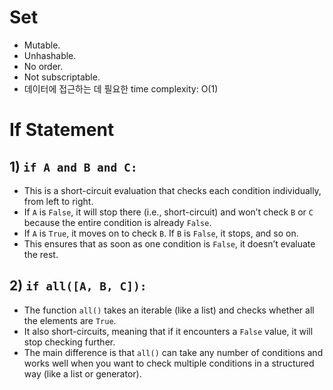 # Set
- Mutable.
- Unhashable.
- No order.
- Not subscriptable.
- 데이터에 접근하는 데 필요한 time complexity: O(1)

# If Statement


## 1) `if A and B and C:`
- This is a short-circuit evaluation that checks each condition individually, from left to right.
- If `A` is `False`, it will stop there (i.e., short-circuit) and won’t check `B` or `C` because the entire condition is already `False`.
- If `A` is `True`, it moves on to check `B`. If `B` is `False`, it stops, and so on.
- This ensures that as soon as one condition is `False`, it doesn’t evaluate the rest.

## 2) `if all([A, B, C]):`
- The function `all()` takes an iterable (like a list) and checks whether all the elements are `True`.
- It also short-circuits, meaning that if it encounters a `False` value, it will stop checking further.
- The main difference is that `all()` can take any number of conditions and works well when you want to check multiple conditions in a structured way (like a list or generator).